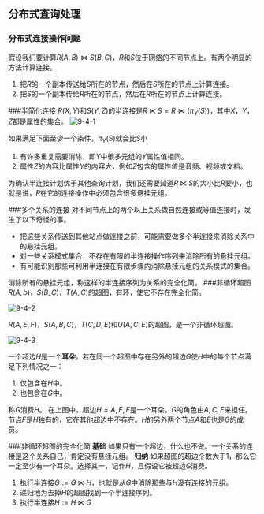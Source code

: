 ## 分布式查询处理

### 分布式连接操作问题

假设我们要计算$R(A, B) \Join S(B,C)$，$R$和$S$位于网络的不同节点上。有两个明显的方法计算连接。

1. 把$R$的一个副本传送给$S$所在的节点，然后在$S$所在的节点上计算连接。
2. 把$S$的一个副本传给$R$所在的节点，然后在$R$所在的节点上计算连接。

###半简化连接
$R(X,Y)$和$S(Y,Z)$的半连接是$R\ltimes S = R\Join (\pi_{Y}(S))$，其中$X$，$Y$，$Z​$都是属性的集合。
![9-4-1](/Users/ace/z/Database-System-Implementation/images/9-4-1.jpg)

如果满足下面至少一个条件，$\pi_Y(S)$就会比$S$小
1. 有许多重复需要消除，即$Y$中很多元组的$Y$属性值相同。
2. 属性$Z$的内容比属性$Y$的内容大，例如$Z$包含的属性值是音频、视频或文档。

为确认半连接计划优于其他查询计划，我们还需要知道$R\ltimes S$的大小比$R$要小，也就是说，$R$在它的连接操作中必须包含很多悬挂元组。

###多个关系的连接
对不同节点上的两个以上关系做自然连接或等值连接时，发生了以下奇怪的事。

* 把这些关系传送到其他站点做连接之前，可能需要做多个半连接来消除关系中的悬挂元组。
* 对一些关系模式集合，不存在有限的半连接操作序列来消除所有的悬挂元组。
* 有可能识别那些可利用半连接在有限步骤内消除悬挂元组的关系模式的集合。

消除所有的悬挂元组，称这样的半连接序列为关系的完全化简。
###非循环超图
$R(A,b)$，$S(B,C)$，$T(A,C)$的超图，有环，使它不存在完全化简。

![9-4-2](/Users/ace/z/Database-System-Implementation/images/9-4-2.jpg)

$R(A,E,F)$，$S(A,B,C)$，$T(C,D,E)$和$U(A,C,E)$的超图，是一个非循环超图。

![9-4-3](/Users/ace/z/Database-System-Implementation/images/9-4-3.jpg)

一个超边$H$是一个**耳朵**，若在同一个超图中存在另外的超边$G$使$H$中的每个节点满足下列情况之一：
1. 仅包含在$H$中。
2. 也包含在$G$中。

称$G$消费$H$。
在上图中，超边$H={A,E,F}$是一个耳朵，$G$的角色由${A,C,E}$来担任。节点$F$是$H$独有的，它在其他超边中不存在。$H$的另外两个节点$A$和$E$也是$G$的成员。

###非循环超图的完全化简
**基础** 如果只有一个超边，什么也不做。一个关系的连接是这个关系自己，肯定没有悬挂元组。
**归纳** 如果超图的超边个数大于$1$，那么它一定至少有一个耳朵。选择其一，记作$H$，且假设它被超边$G$消费。
1. 执行半连接$G := G \ltimes H$，也就是从$G$中消除那些与$H$没有连接的元组。
2. 递归地为去掉$H$的超图找到一个半连接序列。
3. 执行半连接$H := H \ltimes G$